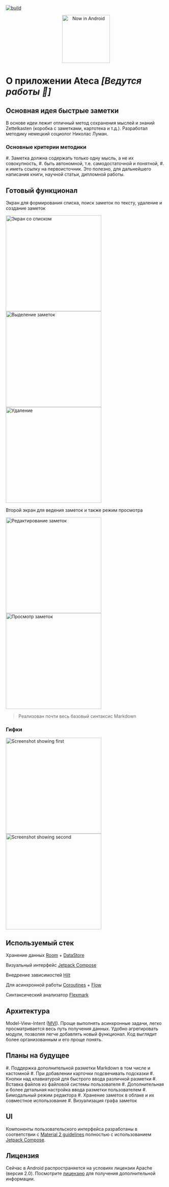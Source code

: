 [![build](https://github.com/Eugenics/Ateca/actions/workflows/build_gitflow_branch.yml/badge.svg)](https://github.com/Eugenics/Ateca/actions/workflows/build_gitflow_branch.yml)


<p align="center">
  <img src="images/ic_launcher2600.png" alt="Now in Android" width="150"/>
</p>

О приложении Ateca _[Ведутся работы 🚧]_
==================

## Основная идея быстрые заметки

В основе идеи лежит отличный метод сохранения мыслей и знаний Zettelkasten (коробка с заметками, картотека и т.д.).
Разработал методику немецкий социолог Николас Луман.

### Основные критерии методики

#. Заметка должна содержать только одну мысль, а не их совокупность,
#. быть автономной, т.е. самодостаточной и понятной,
#. и иметь ссылку на первоисточник. Это полезно, для дальнейшего написания книги, научной статьи, дипломной работы.


## Готовый функционал

Экран для формирования списка, поиск заметок по тексту, удаление и создание заметок

<img src="images/black_list.jpg" alt="Экран со списком" width="300"/> <img src="images/delete_check.jpg" alt="Выделение заметок" width="300"/> <img src="images/delete.jpg" alt="Удаление" width="300"/>





Второй экран для ведения заметок и также режим просмотра

<img src="images/marck_note_go.jpg" alt="Редактирование заметок" width="300"/> <img src="images/marck_note.jpg" alt="Просмотр заметок" width="300"/>

> Реализован почти весь базовый синтаксис Markdown

### Гифки

<img src="images/creat_note.gif" alt="Screenshot showing first" width="300"/> <img src="images/search_note.gif" alt="Screenshot showing second" width="300"/>

## Используемый стек

Хранение данных [Room](https://developer.android.com/jetpack/androidx/releases/room) + [DataStore](https://developer.android.com/topic/libraries/architecture/datastore)

Визуальный интерфейс [Jetpack Compose](https://developer.android.com/jetpack/compose)

Внедрение зависимостей [Hilt](https://developer.android.com/training/dependency-injection/hilt-android)

Для асинхронной работы [Coroutines](https://developer.android.com/kotlin/coroutines) + [Flow](https://developer.android.com/kotlin/flow)

Синтаксический анализатор [Flexmark](https://github.com/vsch/flexmark-java)


## Архитектура

Model-View-Intent ([MVI](https://habr.com/ru/company/tinkoff/blog/338558/)). Проще  выполнять асинхронные задачи,
легко просматривается весь путь получения данных. Удобно агрегировать модули, позволяя легче добавлять новый функционал.
Код выглядит более организованным и его проще понять.


## Планы на будущее

#. Поддержка дополнительной разметки Markdown в том числе и кастомной
#. При добавлении карточки подсвечивать подсказки
#. Кнопки над клавиатурой для быстрого ввода различной разметки
#. Вставка файлов из файловой системы пользователя
#. Дополнительная и более детальная настройка ввода разметки пользователем
#. Бимодальный режим редактора
#. Хранение заметок в облаке и их совместное использование
#. Визуализация графа заметок


## UI

Компоненты пользовательского интерфейса разработаны в соответствии с [Material 2 guidelines](https://material.io/)
полностью с использованием [Jetpack Compose](https://developer.android.com/jetpack/compose).

## Лицензия

Сейчас в Android распространяется на условиях лицензии Apache (версия 2.0). Посмотрите
[лицензию](LICENSE) для получения дополнительной информации.
